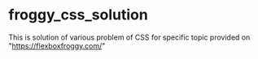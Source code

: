 # froggy_css_solution
This is solution of various problem of CSS for specific topic provided on "https://flexboxfroggy.com/" 
